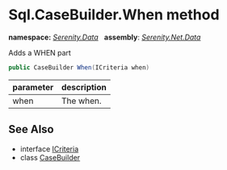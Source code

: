 # Sql.CaseBuilder.When method
**namespace:** *[Serenity.Data](../../README.md#serenity.data-namespace)*   **assembly**: *[Serenity.Net.Data](../../README.md)*

Adds a WHEN part

```csharp
public CaseBuilder When(ICriteria when)
```

| parameter | description |
| --- | --- |
| when | The when. |

## See Also

* interface [ICriteria](../../Serenity/ICriteria.md)
* class [CaseBuilder](../Sql.CaseBuilder.md)